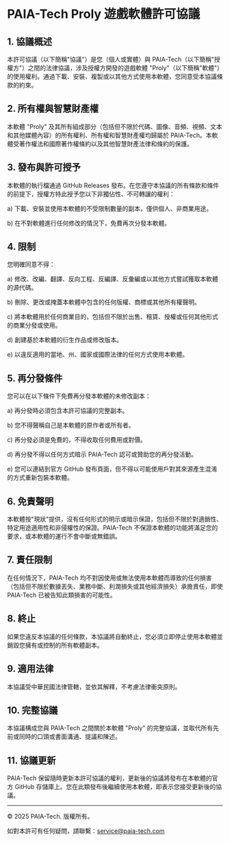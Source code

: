 # PAIA-Tech Proly 遊戲軟體許可協議

## 1. 協議概述

本許可協議（以下簡稱"協議"）是您（個人或實體）與 PAIA-Tech（以下簡稱"授權方"）之間的法律協議，涉及授權方開發的遊戲軟體 "Proly"（以下簡稱"軟體"）的使用權利。通過下載、安裝、複製或以其他方式使用本軟體，您同意受本協議條款的約束。

## 2. 所有權與智慧財產權

本軟體 "Proly" 及其所有組成部分（包括但不限於代碼、圖像、音頻、視頻、文本和其他媒體內容）的所有權利、所有權和智慧財產權均歸屬於 PAIA-Tech。本軟體受著作權法和國際著作權條約以及其他智慧財產法律和條約的保護。

## 3. 發布與許可授予

本軟體的執行檔通過 GitHub Releases 發布。在您遵守本協議的所有條款和條件的前提下，授權方特此授予您以下非獨佔性、不可轉讓的權利：

a) 下載、安裝並使用本軟體的不受限制數量的副本，僅供個人、非商業用途。

b) 在不對軟體進行任何修改的情況下，免費再次分發本軟體。

## 4. 限制

您明確同意不得：

a) 修改、改編、翻譯、反向工程、反編譯、反彙編或以其他方式嘗試獲取本軟體的源代碼。

b) 刪除、更改或掩蓋本軟體中包含的任何版權、商標或其他所有權聲明。

c) 將本軟體用於任何商業目的，包括但不限於出售、租賃、授權或任何其他形式的商業分發或使用。

d) 創建基於本軟體的衍生作品或修改版本。

e) 以違反適用的當地、州、國家或國際法律的任何方式使用本軟體。

## 5. 再分發條件

您可以在以下條件下免費再分發本軟體的未修改副本：

a) 再分發時必須包含本許可協議的完整副本。

b) 您不得聲稱自己是本軟體的原作者或所有者。

c) 再分發必須是免費的，不得收取任何費用或對價。

d) 再分發不得以任何方式暗示 PAIA-Tech 認可或贊助您的再分發活動。

e) 您可以連結到官方 GitHub 發布頁面，但不得以可能使用戶對其來源產生混淆的方式重新包裝本軟體。

## 6. 免責聲明

本軟體按"現狀"提供，沒有任何形式的明示或暗示保證，包括但不限於對適銷性、特定用途適用性和非侵權性的保證。PAIA-Tech 不保證本軟體的功能將滿足您的要求，或本軟體的運行不會中斷或無錯誤。

## 7. 責任限制

在任何情況下，PAIA-Tech 均不對因使用或無法使用本軟體而導致的任何損害（包括但不限於數據丟失、業務中斷、利潤損失或其他經濟損失）承擔責任，即使 PAIA-Tech 已被告知此類損害的可能性。

## 8. 終止

如果您違反本協議的任何條款，本協議將自動終止，您必須立即停止使用本軟體並銷毀您擁有或控制的所有軟體副本。

## 9. 適用法律

本協議受中華民國法律管轄，並依其解釋，不考慮法律衝突原則。

## 10. 完整協議

本協議構成您與 PAIA-Tech 之間關於本軟體 "Proly" 的完整協議，並取代所有先前或同時的口頭或書面溝通、提議和陳述。

## 11. 協議更新

PAIA-Tech 保留隨時更新本許可協議的權利，更新後的協議將發布在本軟體的官方 GitHub 存儲庫上。您在此類發布後繼續使用本軟體，即表示您接受更新後的協議。

---

© 2025 PAIA-Tech. 版權所有。

如對本許可有任何疑問，請聯繫：service@paia-tech.com
